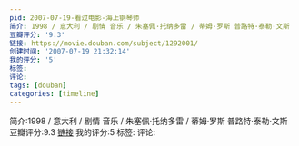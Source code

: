 ```yaml
---
pid: 2007-07-19-看过电影-海上钢琴师
简介: 1998 / 意大利 / 剧情 音乐 / 朱塞佩·托纳多雷 / 蒂姆·罗斯 普路特·泰勒·文斯
豆瓣评分: '9.3'
链接: https://movie.douban.com/subject/1292001/
创建时间: '2007-07-19 21:32:14'
我的评分: '5'
标签:
评论:
tags: [douban]
categories: [timeline]
---
```

简介:1998 / 意大利 / 剧情 音乐 / 朱塞佩·托纳多雷 / 蒂姆·罗斯 普路特·泰勒·文斯
豆瓣评分:9.3
[链接](https://movie.douban.com/subject/1292001/)
我的评分:5
标签:
评论:
